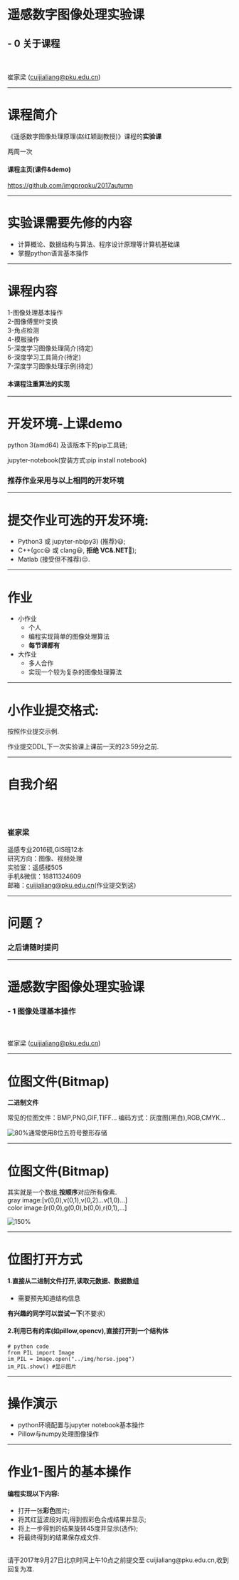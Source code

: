<!-- page_number: true -->
<!--$theme: gaia-->

　
# 遥感数字图像处理实验课
## - 0 关于课程
<br/><br/>
崔家梁
(cuijialiang@pku.edu.cn)  

---
# 课程简介

《遥感数字图像处理原理(赵红颖副教授)》课程的**实验课**

两周一次

#### 课程主页(课件&demo)
https://github.com/imgpropku/2017autumn

---
# 实验课需要先修的内容

- 计算概论、数据结构与算法、程序设计原理等计算机基础课  
- 掌握python语言基本操作

---

# 课程内容

1-图像处理基本操作  
2-图像傅里叶变换  
3-角点检测  
4-模板操作  
5-深度学习图像处理简介(待定)  
6-深度学习工具简介(待定)   
7-深度学习图像处理示例(待定)  

#### 本课程注重算法的实现

---
# 开发环境-上课demo


python 3(amd64) 及该版本下的pip工具链;  

jupyter-notebook(安装方式:pip install notebook)

### 推荐作业采用与以上相同的开发环境

---
# 提交作业可选的开发环境:
- Python3 或 jupyter-nb(py3) (推荐):smiley:;  
- C++(gcc:smiley: 或 clang:smiley:, **拒绝  VC&.NET**:imp:);  
- Matlab (接受但不推荐):expressionless:.  

---
# 作业
- 小作业  
  - 个人  
  - 编程实现简单的图像处理算法  
  - **每节课都有**  
- 大作业  
  - 多人合作  
  - 实现一个较为复杂的图像处理算法  
---

# 小作业提交格式:

按照作业提交示例.  

作业提交DDL,下一次实验课上课前一天的23:59分之前.

---
# 自我介绍
<br/><br/>
### **崔家梁**  

遥感专业2016硕,GIS班12本  
研究方向：图像、视频处理  
实验室：遥感楼505  
手机&微信：18811324609  
邮箱：cuijialiang@pku.edu.cn(作业提交到这)

---
# 问题？
### 之后请随时提问

---
# 遥感数字图像处理实验课
### - 1 图像处理基本操作
<br/><br/>
崔家梁
(cuijialiang@pku.edu.cn)  

---
# 位图文件(Bitmap)
**二进制文件**

常见的位图文件：BMP,PNG,GIF,TIFF...
编码方式：灰度图(黑白),RGB,CMYK...

![80%](https://upload.wikimedia.org/wikipedia/commons/thumb/3/3b/Rgb-raster-image.svg/368px-Rgb-raster-image.svg.png)通常使用8位五符号整形存储

---
# 位图文件(Bitmap)
其实就是一个数组,**按顺序**对应所有像素.  
gray image:[v(0,0),v(0,1),v(0,2)...v(1,0)...]   
color image:[r(0,0),g(0,0),b(0,0),r(0,1),...]

![150%](http://www.scan2cad.com/wp-content/uploads/2016/09/how-bitmap-images-are-stored.png)

---
# 位图打开方式
#### 1.直接从二进制文件打开,读取元数据、数据数组
- 需要预先知道结构信息

**有兴趣的同学可以尝试一下**(不要求)

#### 2.利用已有的库(如pillow,opencv),直接打开到一个结构体
```
# python code
from PIL import Image
im_PIL = Image.open("../img/horse.jpeg")
im_PIL.show() #显示图片
```

---
# 操作演示
- python环境配置与jupyter notebook基本操作
- Pillow与numpy处理图像操作

---
# 作业1-图片的基本操作
#### 编程实现以下内容:
- 打开一张**彩色**图片;  
- 将其红蓝波段对调,得到假彩色合成结果并显示;  
- 将上一步得到的结果旋转45度并显示(选作);  
- 将最终得到的结果保存成文件. 
<br/>
请于2017年9月27日北京时间上午10点之前提交至 cuijialiang@pku.edu.cn,收到回复为准.